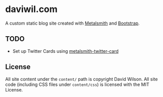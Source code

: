 # daviwil.com

A custom static blog site created with [Metalsmith](http://www.metalsmith.io/) and [Bootstrap](http://getbootstrap.com/).

## TODO

- Set up Twitter Cards using [metalsmith-twitter-card](https://github.com/vitaliy-bobrov/metalsmith-twitter-card)

## License

All site content under the `content/` path is copyright David Wilson.  All site
code (including CSS files under `content/css`) is licensed with the MIT License.

